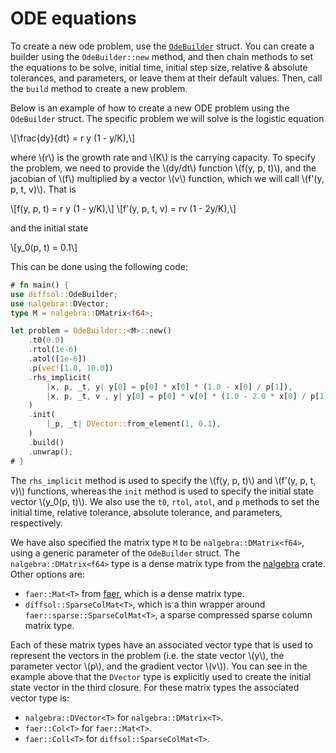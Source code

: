 # ODE equations

To create a new ode problem, use the [`OdeBuilder`](https://docs.rs/diffsol/latest/diffsol/ode_solver/builder/struct.OdeBuilder.html) struct. You can create a builder using the `OdeBuilder::new` method, and then chain methods to set the equations to be solve, initial time, initial step size, relative & absolute tolerances, and parameters, or leave them at their default values. Then, call the `build` method to create a new problem.

Below is an example of how to create a new ODE problem using the `OdeBuilder` struct. 
The specific problem we will solve is the logistic equation 

\\[\frac{dy}{dt} = r y (1 - y/K),\\] 

where \\(r\\) is the growth rate and \\(K\\) is the carrying capacity. 
To specify the problem, we need to provide the \\(dy/dt\\) function \\(f(y, p, t)\\), 
and the jacobian of \\(f\\) multiplied by a vector \\(v\\) function, which we will call \\(f'(y, p, t, v)\\). That is

\\[f(y, p, t) = r y (1 - y/K),\\]
\\[f'(y, p, t, v) = rv (1 - 2y/K),\\]

and the initial state 

\\[y_0(p, t) = 0.1\\]

This can be done using the following code:

```rust
# fn main() {
use diffsol::OdeBuilder;
use nalgebra::DVector;
type M = nalgebra::DMatrix<f64>;

let problem = OdeBuilder::<M>::new()
    .t0(0.0)
    .rtol(1e-6)
    .atol([1e-6])
    .p(vec![1.0, 10.0])
    .rhs_implicit(
        |x, p, _t, y| y[0] = p[0] * x[0] * (1.0 - x[0] / p[1]),
        |x, p, _t, v , y| y[0] = p[0] * v[0] * (1.0 - 2.0 * x[0] / p[1]),
    )
    .init(
        |_p, _t| DVector::from_element(1, 0.1),
    )
    .build()
    .unwrap();
# }
```

The `rhs_implicit` method is used to specify the \\(f(y, p, t)\\) and \\(f'(y, p, t, v)\\) functions, whereas the `init` method is used to specify the initial state vector \\(y_0(p, t)\\).
We also use the `t0`, `rtol`, `atol`, and `p` methods to set the initial time, relative tolerance, absolute tolerance, and parameters, respectively. 

We have also specified the matrix type `M` to be `nalgebra::DMatrix<f64>`, using a generic parameter of the `OdeBuilder` struct.
The `nalgebra::DMatrix<f64>` type is a dense matrix type from the [nalgebra](https://nalgebra.org) crate. Other options are:
- `faer::Mat<T>` from [faer](https://github.com/sarah-ek/faer-rs), which is a dense matrix type.
- `diffsol::SparseColMat<T>`, which is a thin wrapper around `faer::sparse::SparseColMat<T>`, a sparse compressed sparse column matrix type.
    
Each of these matrix types have an associated vector type that is used to represent the vectors in the problem (i.e. the state vector \\(y\\), the parameter vector \\(p\\), and the gradient vector \\(v\\)).
You can see in the example above that the `DVector` type is explicitly used to create the initial state vector in the third closure.
For these matrix types the associated vector type is:
- `nalgebra::DVector<T>` for `nalgebra::DMatrix<T>`.
- `faer::Col<T>` for `faer::Mat<T>`.
- `faer::Coll<T>` for `diffsol::SparseColMat<T>`.